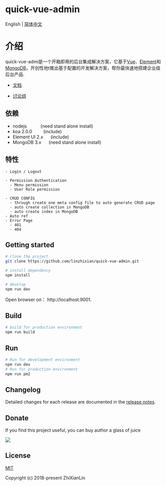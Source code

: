 <p align="center">
  <h1>quick-vue-admin</h1>
</p>

English | [简体中文](./README.zh-CN.md)

# 介绍

quick-vue-admi是一个开箱即用的后台集成解决方案，它基于[Vue](https://cn.vuejs.org/)、[Element](http://element-cn.eleme.io)和[MongoDB](https://www.mongodb.com/)，开创性地t推出基于配置的开发解决方案，帮你最快速地搭建企业级后台产品.

 - [文档](https://linzhixian.github.io/quick-vue-admin-document)
  
 - [讨论组](https://gitter.im/quick-vue-admin/discuss)

## 依赖
- nodejs &nbsp;&nbsp;&nbsp;&nbsp;&nbsp;&nbsp;&nbsp;&nbsp;&nbsp;&nbsp;(need stand alone install)
- koa 2.0.0  &nbsp;&nbsp;&nbsp;&nbsp;&nbsp;&nbsp;&nbsp;&nbsp;(include)
- Element UI 2.x &nbsp;&nbsp;&nbsp;&nbsp;&nbsp;(include)
- MongoDB 3.x &nbsp;&nbsp;&nbsp;&nbsp;&nbsp;(need stand alone install)

## 特性
```
- Login / Logout

- Permission Authentication
  - Menu permission
  - User Role permission

- CRUD CONFIG
  - through create one meta config file to auto generate CRUD page
  - auto create collection in MongoDB
  - auto create index in MongoDB
- Auto ref
- Error Page
  - 401
  - 404
```

## Getting started

```bash
# clone the project
git clone https://github.com/linzhixian/quick-vue-admin.git

# install dependency
npm install

# develop
npm run dev
```

Open browser on： http://localhost:9001.

## Build
```bash
# build for production environment
npm run build
```
## Run
```bash
# Run for development environment
npm run dev
# Run for production environment
npm run pm2
```
## Changelog
  Detailed changes for each release are documented in the [release notes](https://github.com/linzhixian/quick-vue-admin/releases).

## Donate

If you find this project useful, you can buy author a glass of juice


![](https://linzhixian.github.io/quick-vue-admin-document/wechatAndAlipay.jpg)

## License

[MIT](https://github.com/linzhixian/quick-vue-admin/blob/master/LICENSE)

Copyright (c) 2018-present ZhiXianLin
